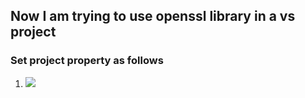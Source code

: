 ## Now I am trying to use openssl library in a vs project

### Set project property as follows

1. ![](\1.png)

